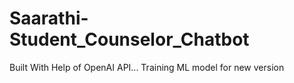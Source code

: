 # Saarathi-Student_Counselor_Chatbot
Built With Help of OpenAI API...
Training ML model for new version
